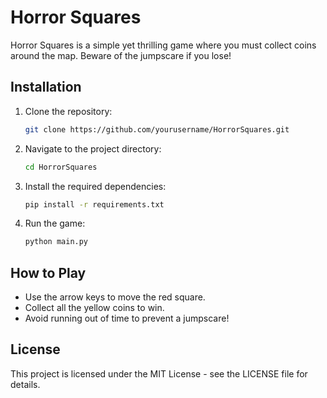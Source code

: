 # Horror Squares

Horror Squares is a simple yet thrilling game where you must collect coins around the map. Beware of the jumpscare if you lose!

## Installation

1. Clone the repository:
    ```bash
    git clone https://github.com/yourusername/HorrorSquares.git
    ```
2. Navigate to the project directory:
    ```bash
    cd HorrorSquares
    ```
3. Install the required dependencies:
    ```bash
    pip install -r requirements.txt
    ```
4. Run the game:
    ```bash
    python main.py
    ```

## How to Play

- Use the arrow keys to move the red square.
- Collect all the yellow coins to win.
- Avoid running out of time to prevent a jumpscare!

## License

This project is licensed under the MIT License - see the LICENSE file for details.

